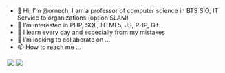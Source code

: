 - 👋 Hi, I’m @ornech, I am a professor of computer science in BTS SIO, IT Service to organizations (option SLAM)
- 👀 I’m interested in PHP, SQL, HTML5, JS, PHP, Git 
- 🌱 I learn every day and especially from my mistakes
- 💞️ I’m looking to collaborate on ...
- 📫 How to reach me ...

<!---
ornech/ornech is a ✨ special ✨ repository because its `README.md` (this file) appears on your GitHub profile.
You can click the Preview link to take a look at your changes.
--->
![](https://img.shields.io/badge/OS-Linux-informational?style=flat&logo=data:image/svg%2bxml;base64,<BASE64_DATA>)
![](https://img.shields.io/badge/OS-Linux-informational?style=flat&logo=data:image/svg%bxml;base64,<BASE64_DATA>)
